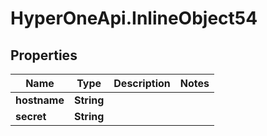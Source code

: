 # HyperOneApi.InlineObject54

## Properties
Name | Type | Description | Notes
------------ | ------------- | ------------- | -------------
**hostname** | **String** |  | 
**secret** | **String** |  | 


